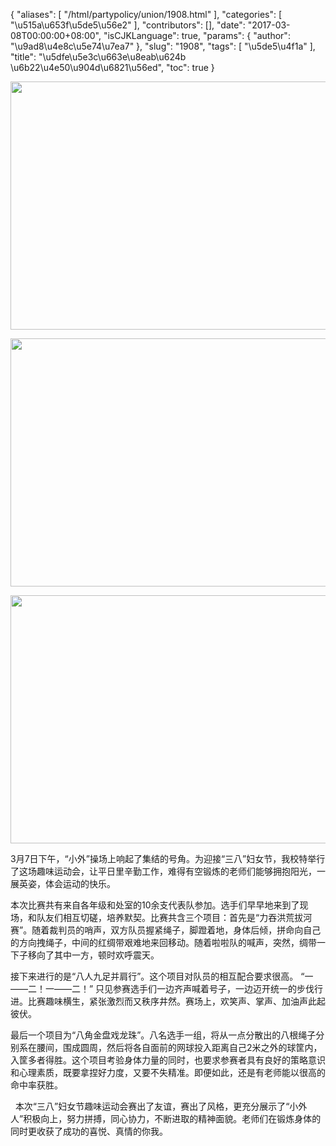 {
    "aliases": [
        "/html/partypolicy/union/1908.html"
    ],
    "categories": [
        "\u515a\u653f\u5de5\u56e2"
    ],
    "contributors": [],
    "date": "2017-03-08T00:00:00+08:00",
    "isCJKLanguage": true,
    "params": {
        "author": "\u9ad8\u4e8c\u5e74\u7ea7"
    },
    "slug": "1908",
    "tags": [
        "\u5de5\u4f1a"
    ],
    "title": "\u5dfe\u5e3c\u663e\u8eab\u624b \u6b22\u4e50\u904d\u6821\u56ed",
    "toc": true
}


<img
    src="https://cdn.tfls.online/mirror/full/a48467059327ec9783490b665a913bee6248d5ae.jpg"
    style="display:block;margin-left:auto;margin-right:auto;"
    decoding="async"
    fetchpriority="auto"
    loading="lazy"
    height="397"
    width="600"
/>





<img
    src="https://cdn.tfls.online/mirror/full/3e65ab11eb9c887e17bbdddff4c752f88f709a5f.jpg"
    style="display:block;margin-left:auto;margin-right:auto;"
    decoding="async"
    fetchpriority="auto"
    loading="lazy"
    height="397"
    width="600"
/>





<img
    src="https://cdn.tfls.online/mirror/full/04f495ca7562af931e163fefe3e4c48fa536c2bd.jpg"
    style="display:block;margin-left:auto;margin-right:auto;"
    decoding="async"
    fetchpriority="auto"
    loading="lazy"
    height="397"
    width="600"
/>




  





3月7日下午，“小外”操场上响起了集结的号角。为迎接“三八”妇女节，我校特举行了这场趣味运动会，让平日里辛勤工作，难得有空锻炼的老师们能够拥抱阳光，一展英姿，体会运动的快乐。




本次比赛共有来自各年级和处室的10余支代表队参加。选手们早早地来到了现场，和队友们相互切磋，培养默契。比赛共含三个项目：首先是“力吞洪荒拔河赛”。随着裁判员的哨声，双方队员握紧绳子，脚蹬着地，身体后倾，拼命向自己的方向拽绳子，中间的红绸带艰难地来回移动。随着啦啦队的喊声，突然，绸带一下子移向了其中一方，顿时欢呼震天。




接下来进行的是“八人九足并肩行”。这个项目对队员的相互配合要求很高。 “一——二！一——二！” 只见参赛选手们一边齐声喊着号子，一边迈开统一的步伐行进。比赛趣味横生，紧张激烈而又秩序井然。赛场上，欢笑声、掌声、加油声此起彼伏。




最后一个项目为“八角金盘戏龙珠”。八名选手一组，将从一点分散出的八根绳子分别系在腰间，围成圆周，然后将各自面前的网球投入距离自己2米之外的球筐内，入筐多者得胜。这个项目考验身体力量的同时，也要求参赛者具有良好的策略意识和心理素质，既要拿捏好力度，又要不失精准。即便如此，还是有老师能以很高的命中率获胜。




  本次“三八”妇女节趣味运动会赛出了友谊，赛出了风格，更充分展示了“小外人”积极向上，努力拼搏，同心协力，不断进取的精神面貌。老师们在锻炼身体的同时更收获了成功的喜悦、真情的你我。




  



